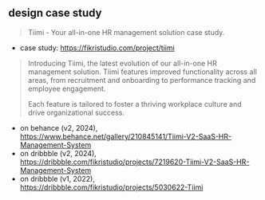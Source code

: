 ## design case study

> Tiimi - Your all-in-one HR management solution case study.

- case study: https://fikristudio.com/project/tiimi

> Introducing Tiimi, the latest evolution of our all-in-one HR management solution. Tiimi features improved functionality across all areas, from recruitment and onboarding to performance tracking and employee engagement.
>
> Each feature is tailored to foster a thriving workplace culture and drive organizational success.

- on behance (v2, 2024), https://www.behance.net/gallery/210845141/Tiimi-V2-SaaS-HR-Management-System
- on dribbble (v2, 2024), https://dribbble.com/fikristudio/projects/7219620-Tiimi-V2-SaaS-HR-Management-System
- on dribbble (v1, 2022), https://dribbble.com/fikristudio/projects/5030622-Tiimi
